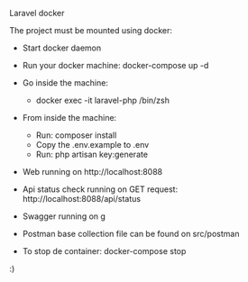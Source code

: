 Laravel docker

The project must be mounted using docker:

- Start docker daemon
- Run your docker machine: docker-compose up -d


- Go inside the machine:
    - docker exec -it laravel-php /bin/zsh


- From inside the machine:
    - Run: composer install
    - Copy the .env.example to .env
    - Run: php artisan key:generate

- Web running on http://localhost:8088


- Api status check running on GET request: http://localhost:8088/api/status


- Swagger running on g


- Postman base collection file can be found on src/postman


- To stop de container:
  docker-compose stop

:)
